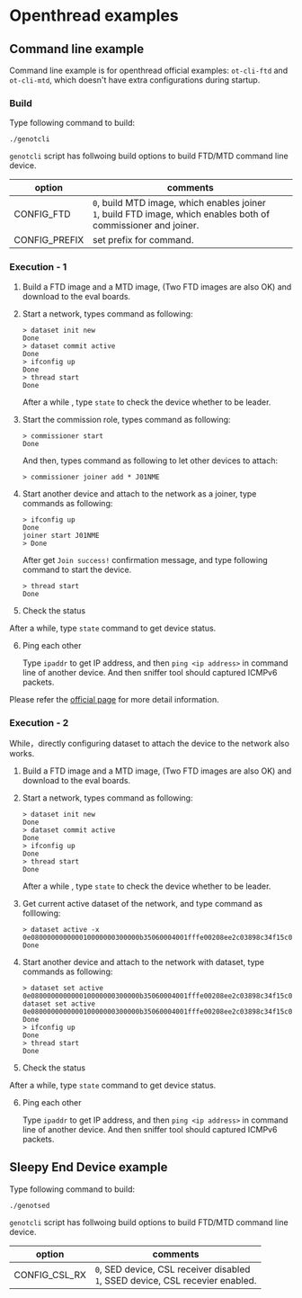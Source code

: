 # Openthread examples

## Command line example

Command line example is for openthread official examples: `ot-cli-ftd` and `ot-cli-mtd`, which doesn't have extra configurations during startup. 

### Build

Type following command to build:

```shell
./genotcli
```

`genotcli` script has follwoing build options to build FTD/MTD command line device.

| option        | comments                                                     |
| ------------- | ------------------------------------------------------------ |
| CONFIG_FTD    | `0`, build MTD image, which enables joiner<br />`1`, build FTD image, which enables both of commissioner and joiner. |
| CONFIG_PREFIX | set prefix for command. |

### Execution - 1

1. Build a FTD image and a MTD image,  (Two FTD images are also OK) and download to the eval boards.

2. Start a network, types command as following:

   ```shell
   > dataset init new
   Done
   > dataset commit active
   Done
   > ifconfig up
   Done
   > thread start
   Done
   ```

   After a while , type `state` to check the device whether to be leader.

3. Start the commission role, types command as following: 

   ```shell
   > commissioner start
   Done
   ```

   And then, types command as following to let other devices to attach:

   ```shell
   > commissioner joiner add * J01NME
   ```

4. Start another device and attach to the network as a joiner, type commands as following:

   ```shell
   > ifconfig up
   Done
   joiner start J01NME
   > Done
   ```

   After get `Join success!` confirmation message, and type following command to start the device.

   ```shell
   > thread start
   Done
   ```

5.  Check the status

   After a while, type `state` command to get device status.

6. Ping each other

   Type `ipaddr`  to get IP address, and then `ping <ip address>` in command line of another device. And then sniffer tool should captured ICMPv6 packets.

Please refer the [official page](https://openthread.google.cn/guides/build/commissioning) for more detail information.

### Execution - 2

While，directly configuring dataset to attach the device to the network also works.

1. Build a FTD image and a MTD image,  (Two FTD images are also OK) and download to the eval boards.

2. Start a network, types command as following:

   ```shell
   > dataset init new
   Done
   > dataset commit active
   Done
   > ifconfig up
   Done
   > thread start
   Done
   ```

   After a while , type `state` to check the device whether to be leader.

3. Get current active dataset of the network, and type command as folllowing:
   ```shell
   > dataset active -x
   0e080000000000010000000300000b35060004001fffe00208ee2c03898c34f15c0708fd38d25691e24621051015f62338e7c77a9b19dad9f3165f9405030f4f70656e5468726561642d633763390102c7c90410a304ef9fae8a047130e4461361f9489c0c0402a0fff8
   Done
   ```
4. Start another device and attach to the network with dataset, type commands as following:

   ```shell
   > dataset set active 0e080000000000010000000300000b35060004001fffe00208ee2c03898c34f15c0708fd38d25691e24621051015f62338e7c77a9b19dad9f3165f9405030f4f70656e5468726561642d633763390102c7c90410a304ef9fae8a047130e4461361f9489c0c0402a0fff8
   dataset set active 0e080000000000010000000300000b35060004001fffe00208ee2c03898c34f15c0708fd38d25691e24621051015f62338e7c77a9b19dad9f3165f9405030f4f70656e5468726561642d633763390102c7c90410a304ef9fae8a047130e4461361f9489c0c0402a0fff8
   Done
   > ifconfig up
   Done
   > thread start
   Done
   ```

5.  Check the status

   After a while, type `state` command to get device status.

6. Ping each other

   Type `ipaddr`  to get IP address, and then `ping <ip address>` in command line of another device. And then sniffer tool should captured ICMPv6 packets.

## Sleepy End Device example

Type following command to build:

```shell
./genotsed
```
`genotcli` script has follwoing build options to build FTD/MTD command line device.

| option        | comments                                                     |
| ------------- | ------------------------------------------------------------ |
| CONFIG_CSL_RX    | `0`, SED device, CSL receiver disabled<br />`1`, SSED device, CSL recevier enabled. |
